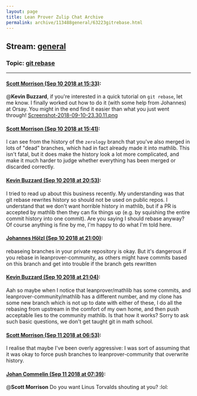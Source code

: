 ```yaml
---
layout: page
title: Lean Prover Zulip Chat Archive 
permalink: archive/113488general/63223gitrebase.html
---
```


## Stream: [general](index.html)
### Topic: [git rebase](63223gitrebase.html)

---

#### [Scott Morrison (Sep 10 2018 at 15:33)](https://leanprover.zulipchat.com/#narrow/stream/113488-general/topic/git%20rebase/near/133660217):
@**Kevin Buzzard**, if you're interested in a quick tutorial on `git rebase`, let me know. I finally worked out how to do it (with some help from Johannes) at Orsay. You might in the end find it easier than what you just went through! [Screenshot-2018-09-10-23.30.11.png](/user_uploads/3121/N0ltaWQLM-4x4MmnvZVlAmvW/Screenshot-2018-09-10-23.30.11.png)

#### [Scott Morrison (Sep 10 2018 at 15:41)](https://leanprover.zulipchat.com/#narrow/stream/113488-general/topic/git%20rebase/near/133660847):
I can see from the history of the `zerology` branch that you've also merged in lots of "dead" branches, which had in fact already made it into mathlib. This isn't fatal, but it does make the history look a lot more complicated, and make it much harder to judge whether everything has been merged or discarded correctly.

#### [Kevin Buzzard (Sep 10 2018 at 20:53)](https://leanprover.zulipchat.com/#narrow/stream/113488-general/topic/git%20rebase/near/133681508):
I tried to read up about this business recently. My understanding was that git rebase rewrites history so should not be used on public repos. I understand that we don't want horrible history in mathlib, but if a PR is accepted by mathlib then they can fix things up (e.g. by squishing the entire commit history into one commit). Are you saying I should rebase anyway? Of course anything is fine by me, I'm happy to do what I'm told here.

#### [Johannes Hölzl (Sep 10 2018 at 21:00)](https://leanprover.zulipchat.com/#narrow/stream/113488-general/topic/git%20rebase/near/133681974):
rebaseing branches in your private repository is okay. But it's dangerous if you rebase in leanprover-community, as others might have commits based on this branch and get into trouble if the branch gets rewritten

#### [Kevin Buzzard (Sep 10 2018 at 21:04)](https://leanprover.zulipchat.com/#narrow/stream/113488-general/topic/git%20rebase/near/133682288):
Aah so maybe when I notice that leanprover/mathlib has some commits, and leanprover-community/mathlib has a different number, and my clone has some new branch which is not up to date with either of these, I do all the rebasing from upstream in the comfort of my own home, and then push acceptable lies to the community mathlib. Is that how it works? Sorry to ask such basic questions, we don't get taught git in math school.

#### [Scott Morrison (Sep 11 2018 at 06:53)](https://leanprover.zulipchat.com/#narrow/stream/113488-general/topic/git%20rebase/near/133709762):
I realise that maybe I've been overly aggressive: I was sort of assuming that it was okay to force push branches to leanprover-community that overwrite history.

#### [Johan Commelin (Sep 11 2018 at 07:39)](https://leanprover.zulipchat.com/#narrow/stream/113488-general/topic/git%20rebase/near/133711027):
@**Scott Morrison** Do you want Linus Torvalds shouting at you? :lol:

